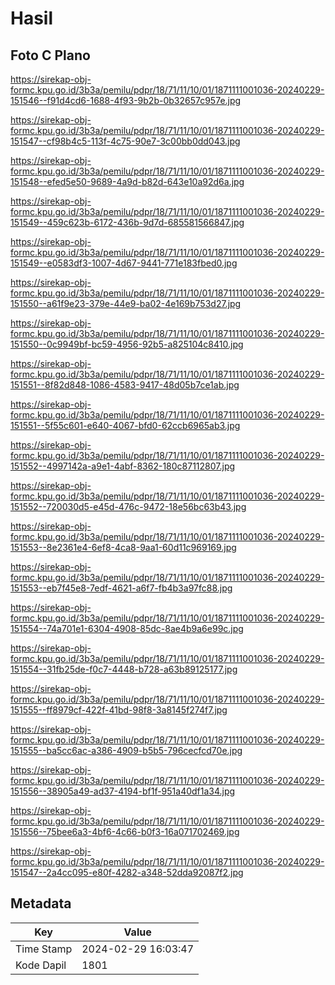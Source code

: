 # Hasil

## Foto C Plano

https://sirekap-obj-formc.kpu.go.id/3b3a/pemilu/pdpr/18/71/11/10/01/1871111001036-20240229-151546--f91d4cd6-1688-4f93-9b2b-0b32657c957e.jpg

https://sirekap-obj-formc.kpu.go.id/3b3a/pemilu/pdpr/18/71/11/10/01/1871111001036-20240229-151547--cf98b4c5-113f-4c75-90e7-3c00bb0dd043.jpg

https://sirekap-obj-formc.kpu.go.id/3b3a/pemilu/pdpr/18/71/11/10/01/1871111001036-20240229-151548--efed5e50-9689-4a9d-b82d-643e10a92d6a.jpg

https://sirekap-obj-formc.kpu.go.id/3b3a/pemilu/pdpr/18/71/11/10/01/1871111001036-20240229-151549--459c623b-6172-436b-9d7d-685581566847.jpg

https://sirekap-obj-formc.kpu.go.id/3b3a/pemilu/pdpr/18/71/11/10/01/1871111001036-20240229-151549--e0583df3-1007-4d67-9441-771e183fbed0.jpg

https://sirekap-obj-formc.kpu.go.id/3b3a/pemilu/pdpr/18/71/11/10/01/1871111001036-20240229-151550--a61f9e23-379e-44e9-ba02-4e169b753d27.jpg

https://sirekap-obj-formc.kpu.go.id/3b3a/pemilu/pdpr/18/71/11/10/01/1871111001036-20240229-151550--0c9949bf-bc59-4956-92b5-a825104c8410.jpg

https://sirekap-obj-formc.kpu.go.id/3b3a/pemilu/pdpr/18/71/11/10/01/1871111001036-20240229-151551--8f82d848-1086-4583-9417-48d05b7ce1ab.jpg

https://sirekap-obj-formc.kpu.go.id/3b3a/pemilu/pdpr/18/71/11/10/01/1871111001036-20240229-151551--5f55c601-e640-4067-bfd0-62ccb6965ab3.jpg

https://sirekap-obj-formc.kpu.go.id/3b3a/pemilu/pdpr/18/71/11/10/01/1871111001036-20240229-151552--4997142a-a9e1-4abf-8362-180c87112807.jpg

https://sirekap-obj-formc.kpu.go.id/3b3a/pemilu/pdpr/18/71/11/10/01/1871111001036-20240229-151552--720030d5-e45d-476c-9472-18e56bc63b43.jpg

https://sirekap-obj-formc.kpu.go.id/3b3a/pemilu/pdpr/18/71/11/10/01/1871111001036-20240229-151553--8e2361e4-6ef8-4ca8-9aa1-60d11c969169.jpg

https://sirekap-obj-formc.kpu.go.id/3b3a/pemilu/pdpr/18/71/11/10/01/1871111001036-20240229-151553--eb7f45e8-7edf-4621-a6f7-fb4b3a97fc88.jpg

https://sirekap-obj-formc.kpu.go.id/3b3a/pemilu/pdpr/18/71/11/10/01/1871111001036-20240229-151554--74a701e1-6304-4908-85dc-8ae4b9a6e99c.jpg

https://sirekap-obj-formc.kpu.go.id/3b3a/pemilu/pdpr/18/71/11/10/01/1871111001036-20240229-151554--31fb25de-f0c7-4448-b728-a63b89125177.jpg

https://sirekap-obj-formc.kpu.go.id/3b3a/pemilu/pdpr/18/71/11/10/01/1871111001036-20240229-151555--ff8979cf-422f-41bd-98f8-3a8145f274f7.jpg

https://sirekap-obj-formc.kpu.go.id/3b3a/pemilu/pdpr/18/71/11/10/01/1871111001036-20240229-151555--ba5cc6ac-a386-4909-b5b5-796cecfcd70e.jpg

https://sirekap-obj-formc.kpu.go.id/3b3a/pemilu/pdpr/18/71/11/10/01/1871111001036-20240229-151556--38905a49-ad37-4194-bf1f-951a40df1a34.jpg

https://sirekap-obj-formc.kpu.go.id/3b3a/pemilu/pdpr/18/71/11/10/01/1871111001036-20240229-151556--75bee6a3-4bf6-4c66-b0f3-16a071702469.jpg

https://sirekap-obj-formc.kpu.go.id/3b3a/pemilu/pdpr/18/71/11/10/01/1871111001036-20240229-151547--2a4cc095-e80f-4282-a348-52dda92087f2.jpg


## Metadata

| Key        | Value               |
| ---------- | ------------------- |
| Time Stamp | 2024-02-29 16:03:47 |
| Kode Dapil | 1801                |



